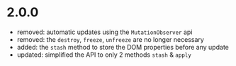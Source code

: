 # 2.0.0

- removed: automatic updates using the `MutationObserver` api
- removed: the `destroy`, `freeze`, `unfreeze` are no longer necessary
- added: the `stash` method to store the DOM properties before any update
- updated: simplified the API to only 2 methods `stash` & `apply`

